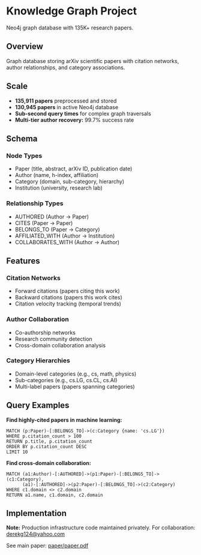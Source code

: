 # Knowledge Graph Project

Neo4j graph database with 135K+ research papers.

## Overview

Graph database storing arXiv scientific papers with citation networks, author relationships, and category associations.

## Scale

- **135,911 papers** preprocessed and stored
- **130,945 papers** in active Neo4j database
- **Sub-second query times** for complex graph traversals
- **Multi-tier author recovery:** 99.7% success rate

## Schema

### Node Types
- Paper (title, abstract, arXiv ID, publication date)
- Author (name, h-index, affiliation)
- Category (domain, sub-category, hierarchy)
- Institution (university, research lab)

### Relationship Types
- AUTHORED (Author → Paper)
- CITES (Paper → Paper)
- BELONGS_TO (Paper → Category)
- AFFILIATED_WITH (Author → Institution)
- COLLABORATES_WITH (Author → Author)

## Features

### Citation Networks
- Forward citations (papers citing this work)
- Backward citations (papers this work cites)
- Citation velocity tracking (temporal trends)

### Author Collaboration
- Co-authorship networks
- Research community detection
- Cross-domain collaboration analysis

### Category Hierarchies
- Domain-level categories (e.g., cs, math, physics)
- Sub-categories (e.g., cs.LG, cs.CL, cs.AI)
- Multi-label papers (papers spanning categories)

## Query Examples

**Find highly-cited papers in machine learning:**
```cypher
MATCH (p:Paper)-[:BELONGS_TO]->(c:Category {name: 'cs.LG'})
WHERE p.citation_count > 100
RETURN p.title, p.citation_count
ORDER BY p.citation_count DESC
LIMIT 10
```

**Find cross-domain collaboration:**
```cypher
MATCH (a1:Author)-[:AUTHORED]->(p1:Paper)-[:BELONGS_TO]->(c1:Category),
      (a1)-[:AUTHORED]->(p2:Paper)-[:BELONGS_TO]->(c2:Category)
WHERE c1.domain <> c2.domain
RETURN a1.name, c1.domain, c2.domain
```

## Implementation

**Note:** Production infrastructure code maintained privately. For collaboration: derekg124@yahoo.com

See main paper: [paper/paper.pdf](../../paper/paper.pdf)
